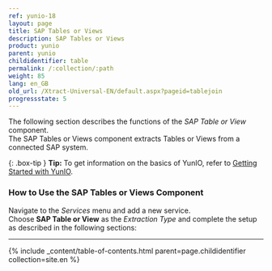 ```yaml
---
ref: yunio-18
layout: page
title: SAP Tables or Views
description: SAP Tables or Views
product: yunio
parent: yunio
childidentifier: table
permalink: /:collection/:path
weight: 85
lang: en_GB
old_url: /Xtract-Universal-EN/default.aspx?pageid=tablejoin
progressstate: 5
---
```


The following section describes the functions of the *SAP Table or View* component.<br>
The SAP Tables or Views component extracts Tables or Views from a connected SAP system. 

{: .box-tip }
**Tip:** To get information on the basics of YunIO, refer to [Getting Started with YunIO](./getting-started). <br>

### How to Use the SAP Tables or Views Component 

Navigate to the *Services* menu and add a new service. <br>
Choose **SAP Table or View** as the *Extraction Type* and complete the setup as described in the following sections:

****
{% include _content/table-of-contents.html parent=page.childidentifier collection=site.en %}